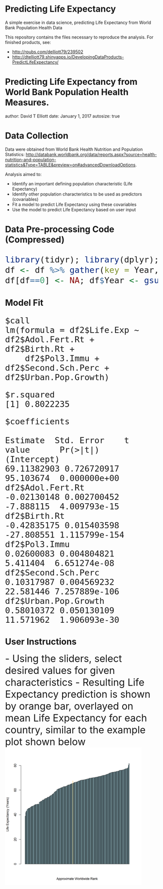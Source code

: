 # Predicting Life Expectancy
A simple exercise in data science, predicting Life Expectancy from World Bank Population Health Data

This repository contains the files necessary to reproduce the analysis. For finished products, see:
- http://rpubs.com/delliott79/239502
- http://dtelliott79.shinyapps.io/DevelopingDataProducts-PredictLifeExpectancy/


Predicting Life Expectancy from World Bank Population Health Measures. 
========================================================
author: David T Elliott
date: January 1, 2017
autosize: true

Data Collection
========================================================

Data were obtained from World Bank Health Nutrition and Population Statistics: <http://databank.worldbank.org/data/reports.aspx?source=health-nutrition-and-population-statistics&Type=TABLE&preview=on#advancedDownloadOptions>.

Analysis aimed to:
- Identify an important defining population characteristic (Life Expectancy)
- Identify other population characteristics to be used as predictors (covariables)
- Fit a model to predict Life Expectancy using these covariables
- Use the model to predict Life Expectancy based on user input

Data Pre-processing Code (Compressed)
========================================================
<font size="6">

```r
library(tidyr); library(dplyr); library(plotly); df <- read.csv("Data.csv", header = TRUE)
df <- df %>% gather(key = Year, value = value, 5:60, na.rm = TRUE) %>% rename(Measure = Series.Name, Measure.Code = Series.Code) %>% spread(key = Measure, value = value, fill = NA, drop = TRUE, sep = NULL) %>% select(-Measure.Code, -Country.Code) %>% group_by(Country.Name, Year) %>% summarise_each(funs(sum(., na.rm=TRUE)))
df[df==0] <- NA; df$Year <- gsub("^*X([^.]+).*", "\\1", df$Year); df <- df[!is.na(df$`Life expectancy at birth, total (years)`),]; df <- df[, colMeans(is.na(df)) < .5]; colnames(df)[3] <- "Adol.Fert.Rt"; colnames(df)[4] <- "Age.Dep.Ratio.Old"; colnames(df)[5] <- "Age.Dep.Ratio.Yng"; colnames(df)[6] <- "Birth.Rt"; colnames(df)[7] <- "Fert.Rt"; colnames(df)[8] <- "GNI.US.Dollars"; colnames(df)[9] <- "DPT.Immu"; colnames(df)[10] <- "Measl.Immu"; colnames(df)[11] <- "Pol3.Immu"; colnames(df)[12] <- "Life.Exp"; colnames(df)[13] <- "Pop.Growth"; colnames(df)[14] <- "Perc.Female"; colnames(df)[15] <- "Perc.Male"; colnames(df)[16] <- "Perc.Rural"; colnames(df)[17] <- "Rural.PopGrowth"; colnames(df)[18] <- "Prim.Sch.Perc"; colnames(df)[19] <- "Second.Sch.Perc"; colnames(df)[20] <- "Perc.Urban"; colnames(df)[21] <- "Urban.Pop.Growth"
```
</font>

Model Fit
========================================================
<font size="6">

```
$call
lm(formula = df2$Life.Exp ~ df2$Adol.Fert.Rt + df2$Birth.Rt + 
    df2$Pol3.Immu + df2$Second.Sch.Perc + df2$Urban.Pop.Growth)
```

```
$r.squared
[1] 0.8022235
```

```
$coefficients
                        Estimate  Std. Error    t value      Pr(>|t|)
(Intercept)          69.11382903 0.726720917  95.103674  0.000000e+00
df2$Adol.Fert.Rt     -0.02130148 0.002700452  -7.888115  4.009793e-15
df2$Birth.Rt         -0.42835175 0.015403598 -27.808551 1.115799e-154
df2$Pol3.Immu         0.02600083 0.004804821   5.411404  6.651274e-08
df2$Second.Sch.Perc   0.10317987 0.004569232  22.581446 7.257889e-106
df2$Urban.Pop.Growth  0.58010372 0.050130109  11.571962  1.906093e-30
```
</font>

User Instructions
========================================================
<font size="6">
- Using the sliders, select desired values for given characteristics
- Resulting Life Expectancy prediction is shown by orange bar, overlayed on mean Life Expectancy for each country, similar to the example plot shown below
</font>

<img src="Pitch-figure/unnamed-chunk-3-1.png" title="plot of chunk unnamed-chunk-3" alt="plot of chunk unnamed-chunk-3" width="450px" />
